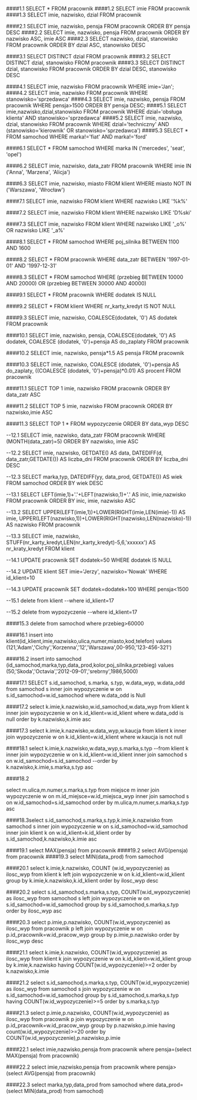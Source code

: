 ####1.1
SELECT * FROM pracownik
####1.2
SELECT imie FROM pracownik
####1.3
SELECT imie, nazwisko, dzial FROM pracownik

####2.1
SELECT imie, nazwisko, pensja FROM pracownik ORDER BY pensja DESC
####2.2
SELECT imie, nazwisko, pensja FROM pracownik ORDER BY nazwisko ASC, imie ASC
####2.3
SELECT nazwisko, dzial, stanowisko FROM pracownik ORDER BY dzial ASC, stanowisko DESC

####3.1
SELECT DISTINCT dzial FROM pracownik
####3.2
SELECT DISTINCT dzial, stanowisko FROM pracownik
####3.3
SELECT DISTINCT dzial, stanowisko FROM pracownik ORDER BY dzial DESC, stanowisko DESC

####4.1
SELECT imie, nazwisko
FROM pracownik
WHERE imie='Jan';
####4.2
SELECT imie, nazwisko
FROM pracownik
WHERE stanowisko='sprzedawca'
####4.3
SELECT imie, nazwisko, pensja
FROM pracownik
WHERE pensja>1500
ORDER BY pensja DESC;
####5.1
SELECT imie,nazwisko,dzial,stanowisko
FROM pracownik
WHERE dzial='obsługa klienta' AND stanowisko='sprzedawca'
####5.2
SELECT imie, nazwisko, dzial, stanowisko
FROM pracownik
WHERE dzial='techniczny' AND (stanowisko='kierownik' OR stanowisko='sprzedawca')
####5.3
SELECT *
FROM samochod
WHERE marka!='fiat' AND marka!='ford'

####6.1
SELECT *
FROM samochod
WHERE marka IN ('mercedes', 'seat', 'opel')

####6.2
SELECT imie, nazwisko, data_zatr
FROM pracownik
WHERE imie IN ('Anna', 'Marzena', 'Alicja')

####6.3
SELECT imie, nazwisko, miasto
FROM klient
WHERE miasto NOT IN ('Warszawa', 'Wrocław')

####7.1
SELECT imie, nazwisko
FROM klient
WHERE nazwisko LIKE '%k%'

####7.2
SELECT imie, nazwisko
FROM klient
WHERE nazwisko LIKE 'D%ski'

####7.3
SELECT imie, nazwisko
FROM klient
WHERE nazwisko LIKE '_o%' OR nazwisko LIKE '_a%'

####8.1
SELECT *
FROM samochod
WHERE poj_silnika BETWEEN 1100 AND 1600

####8.2
SELECT *
FROM pracownik
WHERE data_zatr BETWEEN '1997-01-01' AND '1997-12-31'

####8.3
SELECT *
FROM samochod
WHERE (przebieg BETWEEN 10000 AND 20000) OR (przebieg BETWEEN 30000 AND 40000)

####9.1
SELECT *
FROM pracownik
WHERE dodatek IS NULL

####9.2
SELECT *
FROM klient
WHERE nr_karty_kredyt IS NOT NULL

####9.3
SELECT imie, nazwisko, COALESCE(dodatek, '0') AS dodatek
FROM pracownik

####10.1
SELECT imie, nazwisko, pensja, COALESCE(dodatek, '0') AS dodatek, COALESCE (dodatek, '0')+pensja AS do_zaplaty
FROM pracownik

####10.2
SELECT imie, nazwisko, pensja*1.5 AS pensja
FROM pracownik

####10.3
SELECT imie, nazwisko, COALESCE (dodatek, '0')+pensja AS do_zaplaty, ((COALESCE (dodatek, '0')+pensja)*0.01) AS procent
FROM pracownik

####11.1
SELECT TOP 1 imie, nazwisko 
FROM pracownik
ORDER BY data_zatr ASC

####11.2
SELECT TOP 5 imie, nazwisko
FROM pracownik
ORDER BY nazwisko,imie ASC

####11.3
SELECT TOP 1 *
FROM wypozyczenie
ORDER BY data_wyp DESC

--12.1
SELECT imie, nazwisko, data_zatr
FROM pracownik
WHERE (MONTH(data_zatr)=5)
ORDER BY nazwisko, imie ASC 

--12.2
SELECT imie, nazwisko, GETDATE() AS data, DATEDIFF(d, data_zatr,GETDATE()) AS liczba_dni
FROM pracownik
ORDER BY liczba_dni DESC

--12.3
SELECT marka,typ, DATEDIFF(yy, data_prod, GETDATE()) AS wiek
FROM samochod
ORDER BY wiek DESC

--13.1
SELECT LEFT(imie,1)+'.'+LEFT(nazwisko,1)+'.' AS inic, imie,nazwisko
FROM pracownik
ORDER BY inic, imie, nazwisko ASC 

--13.2
SELECT UPPER(LEFT(imie,1))+LOWER(RIGHT(imie,LEN(imie)-1)) AS imie, UPPER(LEFT(nazwisko,1))+LOWER(RIGHT(nazwisko,LEN(nazwisko)-1)) AS nazwisko
FROM pracownik  

--13.3
SELECT imie, nazwisko, STUFF(nr_karty_kredyt,LEN(nr_karty_kredyt)-5,6,'xxxxxx') AS nr_kraty_kredyt
FROM klient  

--14.1
UPDATE pracownik
SET dodatek=50
WHERE dodatek IS NULL

--14.2
UPDATE klient
SET imie='Jerzy', nazwisko='Nowak'
WHERE id_klient=10

--14.3
UPDATE pracownik
SET dodatek=dodatek+100
WHERE pensja<1500

--15.1
delete from klient
--where id_klient=17

--15.2
delete from wypozyczenie
--where id_klient=17

####15.3
delete from samochod
where przebieg>60000


####16.1
insert into klient(id_klient,imie,nazwisko,ulica,numer,miasto,kod,telefon)
values (121,'Adam','Cichy','Korzenna','12','Warszawa',00-950,'123-456-321')

####16.2
insert into samochod (id_samochod,marka,typ,data_prod,kolor,poj_silnika,przebieg)
values (50,'Skoda','Octavia','2012-09-01','srebrny',1986,5000)

####17.1
SELECT s.id_samochod, s.marka, s.typ, w.data_wyp, w.data_odd
from samochod s inner join wypozyczenie w on s.id_samochod=w.id_samochod
where w.data_odd is Null

####17.2
select k.imie,k.nazwisko,w.id_samochod,w.data_wyp
from klient k inner join wypozyczenie w on k.id_klient=w.id_klient
where w.data_odd is null
order by k.nazwisko,k.imie asc

####17.3
select k.imie,k.nazwisko,w.data_wyp,w.kaucja
from klient k inner join wypozyczenie w on k.id_klient=w.id_klient
where w.kaucja is not null

####18.1
select k.imie,k.nazwisko,w.data_wyp,s.marka,s.typ
--from klient k inner join wypozyczenie w on k.id_klient=w.id_klient inner join samochod s on w.id_samochod=s.id_samochod
--order by k.nazwisko,k.imie,s.marka,s.typ asc

####18.2

select m.ulica,m.numer,s.marka,s.typ
from miejsce m inner join wypozyczenie w on m.id_miejsce=w.id_miejsca_wyp inner join samochod s on w.id_samochod=s.id_samochod
order by m.ulica,m.numer,s.marka,s.typ asc

####18.3select s.id_samochod,s.marka,s.typ,k.imie,k.nazwisko
from samochod s inner join wypozyczenie w on s.id_samochod=w.id_samochod inner join klient k on w.id_klient=k.id_klient
order by s.id_samochod,k.nazwisko,k.imie asc

####19.1
select MAX(pensja) from pracownik 
####19.2
select AVG(pensja) from pracownik
####19.3
select MIN(data_prod) from samochod

####20.1
select k.imie,k.nazwisko, COUNT (w.id_wypozyczenie) as ilosc_wyp
from klient k left join wypozyczenie w on k.id_klient=w.id_klient
group by k.imie,k.nazwisko,k.id_klient
order by ilosc_wyp desc

####20.2
select s.id_samochod,s.marka,s.typ, COUNT(w.id_wypozyczenie) as ilosc_wyp
from samochod s left join wypozyczenie w on s.id_samochod=w.id_samochod
group by s.id_samochod,s.marka,s.typ
order by ilosc_wyp asc

####20.3
select p.imie,p.nazwisko, COUNT(w.id_wypozyczenie) as ilosc_wyp
from pracownik p left join wypozyczenie w  on p.id_pracownik=w.id_pracow_wyp
group by p.imie,p.nazwisko
order by ilosc_wyp desc

####21.1
select k.imie,k.nazwisko, COUNT(w.id_wypozyczenie) as ilosc_wyp
from klient k join wypozyczenie w on k.id_klient=w.id_klient
group by k.imie,k.nazwisko
having COUNT(w.id_wypozyczenie)>=2
order by k.nazwisko,k.imie

####21.2
select s.id_samochod,s.marka,s.typ, COUNT(w.id_wypozyczenie) as ilosc_wyp
from samochod s join wypozyczenie w on s.id_samochod=w.id_samochod
group by s.id_samochod,s.marka,s.typ
having COUNT(w.id_wypozyczenie)>=5
order by s.marka,s.typ

####21.3
select p.imie,p.nazwisko, COUNT(w.id_wypozyczenie) as ilosc_wyp
from pracownik p join wypozyczenie w on p.id_pracownik=w.id_pracow_wyp
group by p.nazwisko,p.imie
having count(w.id_wypozyczenie)>=20
order by COUNT(w.id_wypozyczenie),p.nazwisko,p.imie


####22.1
select imie,nazwisko,pensja
from pracownik
where pensja=(select MAX(pensja) from pracownik)

####22.2
select imie,nazwisko,pensja
from pracownik
where pensja>(select AVG(pensja) from pracownik)

####22.3
select marka,typ,data_prod from samochod
where data_prod=(select MIN(data_prod) from samochod)
